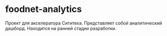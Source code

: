 # foodnet-analytics

Проект для акселератора Сититеха.
Представляет собой аналитический дашборд.
Находится на ранней стадии разработки.
